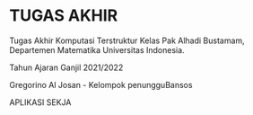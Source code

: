 # TUGAS AKHIR 
Tugas Akhir Komputasi Terstruktur Kelas Pak Alhadi Bustamam, Departemen Matematika Universitas Indonesia.

Tahun Ajaran Ganjil 2021/2022


 Gregorino Al Josan - Kelompok penungguBansos

APLIKASI SEKJA
